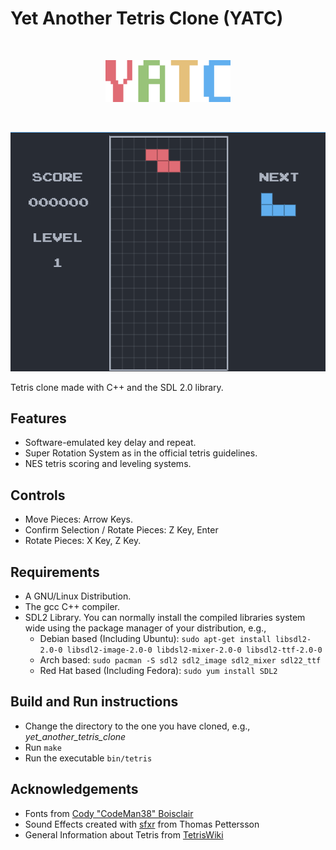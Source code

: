 # Yet Another Tetris Clone (YATC)
<br/>
<p align="center">
  <img src="./title.png", width="200" />
</p>
<br/>
<p align="center">
  <img src="./demo.gif" />
</p>

Tetris clone made with C++ and the SDL 2.0 library.

## Features

  * Software-emulated key delay and repeat.
  * Super Rotation System as in the official tetris guidelines.
  * NES tetris scoring and leveling systems.

## Controls

  * Move Pieces: Arrow Keys.
  * Confirm Selection / Rotate Pieces: Z Key, Enter
  * Rotate Pieces: X Key, Z Key.

## Requirements

  * A GNU/Linux Distribution.
  * The gcc C++ compiler.
  * SDL2 Library. You can normally install the compiled libraries 
  system wide using the package manager of your distribution, e.g.,
    * Debian based (Including Ubuntu): `sudo apt-get install libsdl2-2.0-0
    libsdl2-image-2.0-0 libdsl2-mixer-2.0-0 libsdl2-ttf-2.0-0`
    * Arch based: `sudo pacman -S sdl2 sdl2_image sdl2_mixer sdl22_ttf`
    * Red Hat based (Including Fedora): `sudo yum install SDL2`

## Build and Run instructions

  * Change the directory to the one you have cloned, e.g.,
  _yet_another_tetris_clone_
  * Run `make`
  * Run the executable `bin/tetris`

## Acknowledgements

  * Fonts from [Cody "CodeMan38" Boisclair](https://github.com/codeman38)
  * Sound Effects created with [sfxr](https://www.drpetter.se/project_sfxr.html) from Thomas Pettersson
  * General Information about Tetris from [TetrisWiki](https://tetris.wiki)

